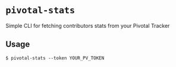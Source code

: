 # `pivotal-stats`
Simple CLI for fetching contributors stats from your Pivotal Tracker

## Usage
```
$ pivotal-stats --token YOUR_PV_TOKEN
```
